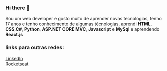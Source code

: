 ### Hi there 👋

Sou um web developer e gosto muito de aprender novas tecnologias, tenho 17 anos e tenho conhecimento de algumas técnologias, aprendi **HTML**, **CSS**,**C#**, **Python**, **ASP.NET CORE MVC**, **Javascript** e **MySql** e aprendendo **React.js**

### links para outras redes:

[LinkedIn](https://www.linkedin.com/in/alex-ferreira-santos-/) <br>
[Rocketseat](https://app.rocketseat.com.br/me/alex-02719)
